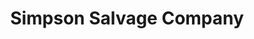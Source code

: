 ---
title: "Simpson Salvage Company"
url: /lynchburg/simpson-salvage-company/
shop: Antiquitäten
---